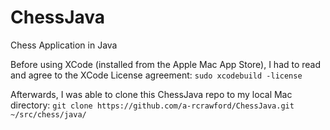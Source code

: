 # ChessJava

Chess Application in Java

Before using XCode (installed from the Apple Mac App Store), I had to read and agree to the XCode License agreement: `sudo xcodebuild -license`

Afterwards, I was able to clone this ChessJava repo to my local Mac directory:
`git clone https://github.com/a-rcrawford/ChessJava.git ~/src/chess/java/`

